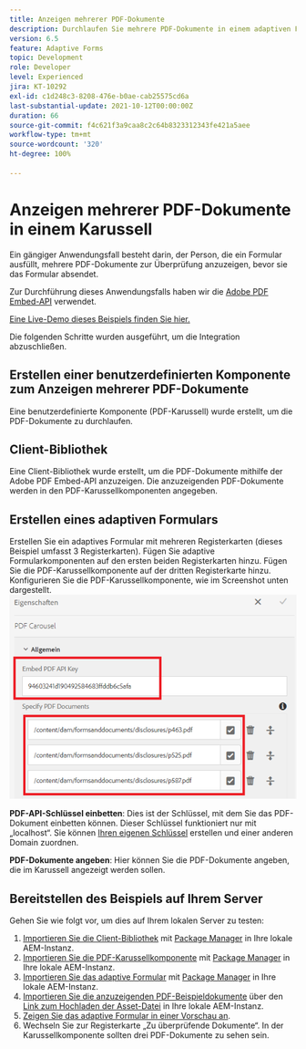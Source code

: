 ```yaml
---
title: Anzeigen mehrerer PDF-Dokumente
description: Durchlaufen Sie mehrere PDF-Dokumente in einem adaptiven Formular.
version: 6.5
feature: Adaptive Forms
topic: Development
role: Developer
level: Experienced
jira: KT-10292
exl-id: c1d248c3-8208-476e-b0ae-cab25575cd6a
last-substantial-update: 2021-10-12T00:00:00Z
duration: 66
source-git-commit: f4c621f3a9caa8c2c64b8323312343fe421a5aee
workflow-type: tm+mt
source-wordcount: '320'
ht-degree: 100%

---
```


# Anzeigen mehrerer PDF-Dokumente in einem Karussell

Ein gängiger Anwendungsfall besteht darin, der Person, die ein Formular ausfüllt, mehrere PDF-Dokumente zur Überprüfung anzuzeigen, bevor sie das Formular absendet.

Zur Durchführung dieses Anwendungsfalls haben wir die [Adobe PDF Embed-API](https://www.adobe.io/apis/documentcloud/dcsdk/pdf-embed.html) verwendet.

[Eine Live-Demo dieses Beispiels finden Sie hier.](https://forms.enablementadobe.com/content/dam/formsanddocuments/wefinancecreditcard/jcr:content?wcmmode=disabled)

Die folgenden Schritte wurden ausgeführt, um die Integration abzuschließen.

## Erstellen einer benutzerdefinierten Komponente zum Anzeigen mehrerer PDF-Dokumente

Eine benutzerdefinierte Komponente (PDF-Karussell) wurde erstellt, um die PDF-Dokumente zu durchlaufen.

## Client-Bibliothek

Eine Client-Bibliothek wurde erstellt, um die PDF-Dokumente mithilfe der Adobe PDF Embed-API anzuzeigen. Die anzuzeigenden PDF-Dokumente werden in den PDF-Karussellkomponenten angegeben.

## Erstellen eines adaptiven Formulars

Erstellen Sie ein adaptives Formular mit mehreren Registerkarten (dieses Beispiel umfasst 3 Registerkarten).
Fügen Sie adaptive Formularkomponenten auf den ersten beiden Registerkarten hinzu.
Fügen Sie die PDF-Karussellkomponente auf der dritten Registerkarte hinzu.
Konfigurieren Sie die PDF-Karussellkomponente, wie im Screenshot unten dargestellt.
![PDF-Karussell](assets/pdf-carousel-af-component.png)

**PDF-API-Schlüssel einbetten**: Dies ist der Schlüssel, mit dem Sie das PDF-Dokument einbetten können. Dieser Schlüssel funktioniert nur mit „localhost“. Sie können [Ihren eigenen Schlüssel](https://www.adobe.io/apis/documentcloud/dcsdk/pdf-embed.html) erstellen und einer anderen Domain zuordnen.

**PDF-Dokumente angeben**: Hier können Sie die PDF-Dokumente angeben, die im Karussell angezeigt werden sollen.


## Bereitstellen des Beispiels auf Ihrem Server

Gehen Sie wie folgt vor, um dies auf Ihrem lokalen Server zu testen:

1. [Importieren Sie die Client-Bibliothek](assets/pdf-carousel-client-lib.zip) mit [Package Manager](http://localhost:4502/crx/packmgr/index.jsp) in Ihre lokale AEM-Instanz.
1. [Importieren Sie die PDF-Karussellkomponente](assets/pdf-carousel-component.zip) mit [Package Manager](http://localhost:4502/crx/packmgr/index.jsp) in Ihre lokale AEM-Instanz.
1. [Importieren Sie das adaptive Formular](assets/adaptive-form-pdf-carousel.zip) mit [Package Manager](http://localhost:4502/crx/packmgr/index.jsp) in Ihre lokale AEM-Instanz.
1. [Importieren Sie die anzuzeigenden PDF-Beispieldokumente](assets/pdf-carousel-sample-documents.zip) über den [Link zum Hochladen der Asset-Datei](http://localhost:4502/assets.html/content/dam) in Ihre lokale AEM-Instanz.
1. [Zeigen Sie das adaptive Formular in einer Vorschau an](http://localhost:4502/content/dam/formsanddocuments/wefinancecreditcard/jcr:content?wcmmode=disabled).
1. Wechseln Sie zur Registerkarte „Zu überprüfende Dokumente“. In der Karussellkomponente sollten drei PDF-Dokumente zu sehen sein.
